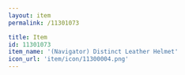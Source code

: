 ```yaml
---
layout: item
permalink: /11301073

title: Item
id: 11301073
item_name: '(Navigator) Distinct Leather Helmet'
icon_url: 'item/icon/11300004.png'
---
```

